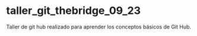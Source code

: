 # taller_git_thebridge_09_23
Taller de git hub realizado para aprender los conceptos básicos de Git Hub.
